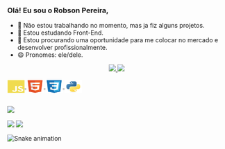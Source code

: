 ### Olá! Eu sou o Robson Pereira,
- 🔭 Não estou trabalhando no momento, mas ja fiz alguns projetos.
- 🌱 Estou estudando Front-End.
- 🤔 Estou procurando uma oportunidade para me colocar no mercado e desenvolver profissionalmente.
- 😄 Pronomes: ele/dele.

<div align="center">
  <a href="https://github.com/Robson892">
  <img height="180em" src="https://github-readme-stats.vercel.app/api?username=Robson892&show_icons=true&theme=dark"/>
  <img height="180em" src="https://github-readme-stats.vercel.app/api/top-langs/?username=Robson892&layout=compact&langs_count=7&theme=dark"/>
</div>
<div style="display: inline_block"><br>
  <img align="center" alt="Rafa-Js" height="30" width="40" src="https://raw.githubusercontent.com/devicons/devicon/master/icons/javascript/javascript-plain.svg">
  <img align="center" alt="Rafa-HTML" height="30" width="40" src="https://raw.githubusercontent.com/devicons/devicon/master/icons/html5/html5-original.svg">
  <img align="center" alt="Rafa-CSS" height="30" width="40" src="https://raw.githubusercontent.com/devicons/devicon/master/icons/css3/css3-original.svg">
  <img align="center" alt="Rafa-Python" height="30" width="40" src="https://raw.githubusercontent.com/devicons/devicon/master/icons/python/python-original.svg">
 
</div>
  
  ##
 
<div> 
  
  <a href="https://instagram.com/rchat892" target="_blank"><img src="https://img.shields.io/badge/-Instagram-%23E4405F?style=for-the-badge&logo=instagram&logoColor=white" target="_blank"></a>
 	
  <a href = "mailto:robson892@gmail.com"><img src="https://img.shields.io/badge/-Gmail-%23333?style=for-the-badge&logo=gmail&logoColor=white" target="_blank"></a>
  <a href="https://www.linkedin.com/in/robson-silva-6013a390" target="_blank"><img src="https://img.shields.io/badge/-LinkedIn-%230077B5?style=for-the-badge&logo=linkedin&logoColor=white" target="_blank"></a> 
 
  ![Snake animation](https://github.com/Robson892/Robson892/blob/output/github-contribution-grid-snake.svg)
</div>
